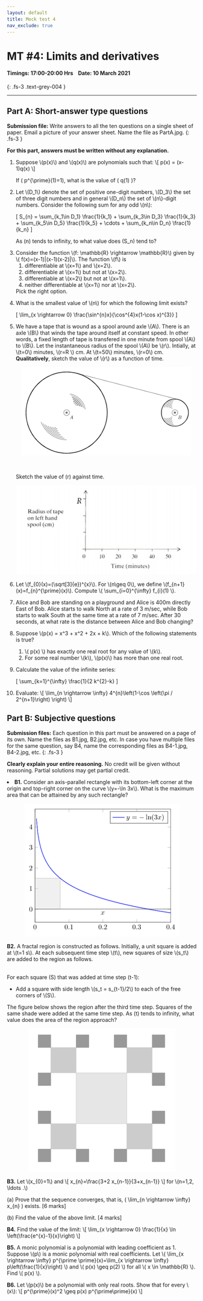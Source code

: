 ```yaml
---
layout: default
title: Mock test 4
nav_exclude: true
---
```



#  MT #4: Limits and derivatives
#### Timings: 17:00-20:00 Hrs &nbsp;&nbsp;  Date: 10 March 2021
{: .fs-3 .text-grey-004 }

---



## Part A: Short-answer type questions

**Submission file:** Write answers to all the ten questions on a single sheet of paper. Email a picture of your answer sheet. Name the file as PartA.jpg.
{: .fs-3 }

**For this part, answers must be written without any explanation.**



<ol>


<p>
<li>
Suppose \(p(x)\) and \(q(x)\) are polynomials such that:
\[ p(x) = (x-1)q(x) \]

If \( p^{\prime}(1)=1\), what is the value of \( q(1) \)?
</li>
</p>



<p>
<li>Let \(D_1\) denote the set of positive one-digit numbers, \(D_3\) the set of three digit numbers and in general \(D_n\) the set of \(n\)-digit numbers.
Consider the following sum for any odd \(n\):

\[ S_{n} = \sum_{k_1\in D_1} \frac{1}{k_1} + \sum_{k_3\in D_3} \frac{1}{k_3} + \sum_{k_5\in D_5} \frac{1}{k_5} + \cdots + \sum_{k_n\in D_n} \frac{1}{k_n} \]

As \(n\) tends to infinity, to what value does \(S_n\) tend to?


</li>
</p>




<p>
<li>
Consider the function \(f: \mathbb{R} \rightarrow \mathbb{R}\) given by \( f(x)=(x-1)|(x-1)(x-2)|\). The function \(f\) is
<ol>
<li> differentiable at \(x=1\) and \(x=2\).</li>
<li> differentiable at \(x=1\) but not at \(x=2\).</li>
<li> differentiable at \(x=2\) but not at \(x=1\).</li>
<li> neither differentiable at \(x=1\) nor at \(x=2\).</li>
</ol>
</li>
Pick the right option.
</p>



<p>
<li>What is the smallest value of \(n\) for which the following limit exists?</li>

\[ \lim_{x \rightarrow 0} \frac{\sin^{n}x}{\cos^{4}x(1-\cos x)^{3}} \]

</p>


<p>

<li>We have a tape that is wound as a spool around axle \(A\). There is an axle \(B\) that
winds the tape around itself at constant speed. In other words, a fixed length of tape is transfered in one minute from spool \(A\) to \(B\). Let the instantaneous radius
of the spool \(A\) be \(r\). Intially, at \(t=0\) minutes, \(r=R \) cm. At \(t=50\) minutes, \(r=0\) cm. <b>Qualitatively</b>, sketch the value of \(r\) as a function of time.</li>

<p style="text-align:center">
<img src="/assets/images/spool.png"/>
</p>

<br>

Sketch the value of \(r\) against time.

<p style="text-align:center">
<img src="/assets/images/spool_graph.png"/>
</p>




</p>





<p>
<li>
Let  \(f_{0}(x)=(\sqrt[3]{e})^{x}\).  For \(n\geq 0\), we define \(f_{n+1}(x)=f_{n}^{\prime}(x)\). Compute \( \sum_{i=0}^{\infty} f_{i}(1) \).
</li>
</p>


<p>
<li>
Alice and Bob are standing on a playground and Alice is 400m directly East of Bob. Alice starts to walk North at a rate of 3 m/sec, while Bob
starts to walk South at the same time at a rate of 7 m/sec. After 30 seconds, at what rate is the distance between Alice and Bob changing?
</li>
</p>


<p>
<li>Suppose \(p(x) = x^3 + x^2 + 2x + k\). Which of the following statements is true?</li>

<ol>
<li>\( p(x) \) has exactly one real root for any value of \(k\).</li>
<li> For some real number \(k\), \(p(x)\) has more than one real root.</li>
</ol>

</p>


<p>
<li>Calculate the value of the infinite series:</li>

\[ \sum_{k=1}^{\infty} \frac{1}{2 k^{2}-k} \]
</p>



<p>
<li>Evaluate:
\[ \lim_{n \rightarrow \infty} 4^{n}\left(1-\cos \left(\pi / 2^{n+1}\right) \right) \]

</li>
</p>



</ol>



## Part B: Subjective questions

**Submission files:** Each question in this part must be answered on a page of its own. Name the files as B1.jpg, B2.jpg, etc. In case you have multiple files
for the same question, say B4, name the corresponding files as B4-1.jpg, B4-2.jpg, etc.
{: .fs-3 }


**Clearly explain your entire reasoning.** No credit will be given without reasoning. Partial solutions may get partial credit.



<p>
<li> <b>B1.</b> Consider an axis-parallel rectangle with its bottom-left corner at the origin and top-right corner on the curve \(y=-\ln 3x\). What is the maximum area
that can be attained by any such rectangle?</li>

<p style="text-align:center">
<img src="/assets/images/mt4_max_rect.png"/>
</p>

</p>


<p>
<b>B2.</b> A fractal region is constructed as follows. Initially, a unit square is added at \(t=1 s\).
At each subsequent time step \(t\), new squares of size \(s_t\) are added to the region as follows.
<br>
<br>

For each square \(S\) that was added at time step \(t-1\):
<ul>
<li>Add a square with side length \(s_t = s_{t-1}/2\) to each of the free corners of \(S\).</li>
</ul>

The figure below shows the region after the third time step. Squares of the same shade were added at the same time step. As \(t\) tends to infinity, what value does the area of the region approach?

<p style="text-align:center">
<img src="/assets/images/square_fractal.png"/>
</p>


</p>


<p><b>B3.</b> Let \(x_{0}=1\) and
\[ x_{n}=\frac{3+2 x_{n-1}}{3+x_{n-1}} \]
for \(n=1,2, \ldots .\)<br>

(a) Prove that the sequence converges, that is, \( \lim_{n \rightarrow \infty} x_{n} \) exists. [6 marks]<br>

(b) Find the value of the above limit. [4 marks]

</p>


<p>
<b>B4.</b> Find the value of the limit:
\[ \lim_{x \rightarrow 0} \frac{1}{x} \ln \left(\frac{e^{x}-1}{x}\right) \]
</p>




<p>
<b>B5.</b> A monic polynomial is a polynomial with leading coefficient as 1.  Suppose \(p\) is a monic polynomial with real coefficients.
Let  \( \lim_{x \rightarrow \infty} p^{\prime \prime}(x)=\lim_{x \rightarrow \infty} p\left(\frac{1}{x}\right) \) and \( p(x) \geq p(2) \) for all \( x \in \mathbb{R} \). Find \( p(x) \).
</p>


<p>
<b>B6.</b> Let \(p(x)\) be a polynomial with only real roots. Show that for every \(x\):
\[ p^{\prime}(x)^2 \geq p(x) p^{\prime\prime}(x) \]
</p>








